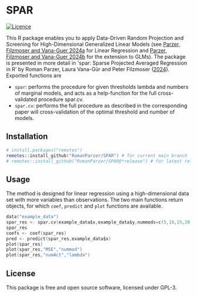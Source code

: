 SPAR
======================

[![Licence](https://img.shields.io/badge/licence-GPL--3-blue.svg)](https://www.gnu.org/licenses/gpl-3.0.en.html)

This R package enables you to apply Data-Driven Random Projection and Screening for High-Dimensional Generalized Linear Models (see [Parzer, Filzmoser and Vana-Guer 2024a](https://doi.org/10.48550/arXiv.2312.00130) for Linear Regression and [Parzer, Filzmoser and Vana-Guer 2024b](https://arxiv.org/abs/2410.00971) for the extension to GLMs).
The package is presented in more detail in  'spar: Sparse Projected Averaged Regression in R' by Roman Parzer, Laura Vana-Gür and Peter Filzmoser ([2024](https://arxiv.org/abs/2411.17808)).
Exported functions are

- `spar`: performs the procedure for given thresholds lambda and numbers of marginal models, and acts as a help-function for the full cross-validated procedure spar.cv.
- `spar.cv`: performs the full procedure as described in the corresponding paper will cross-validation of the optimal threshold and number of models.

## Installation

```s
# install.packages("remotes")
remotes::install_github("RomanParzer/SPAR") # for current main branch
# remotes::install_github("RomanParzer/SPAR@*release") # for latest release
```

## Usage 

The method is designed for linear regression using a high-dimensional data set with more variables than observations.
The two main functions return objects, for which `coef`, `predict` and `plot` functions are available.

```s
data("example_data")
spar_res <- spar.cv(example_data$x,example_data$y,nummods=c(5,10,15,20,25,30))
spar_res
coefs <- coef(spar_res)
pred <- predict(spar_res,example_data$x)
plot(spar_res)
plot(spar_res,"MSE","nummod")
plot(spar_res,"numAct","lambda")
```

## License

This package is free and open source software, licensed under GPL-3.
